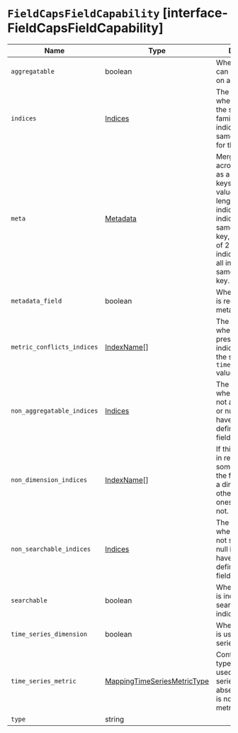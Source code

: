 # `FieldCapsFieldCapability` [interface-FieldCapsFieldCapability]

| Name | Type | Description |
| - | - | - |
| `aggregatable` | boolean | Whether this field can be aggregated on all indices. |
| `indices` | [Indices](./Indices.md) | The list of indices where this field has the same type family, or null if all indices have the same type family for the field. |
| `meta` | [Metadata](./Metadata.md) | Merged metadata across all indices as a map of string keys to arrays of values. A value length of 1 indicates that all indices had the same value for this key, while a length of 2 or more indicates that not all indices had the same value for this key. |
| `metadata_field` | boolean | Whether this field is registered as a metadata field. |
| `metric_conflicts_indices` | [IndexName](./IndexName.md)[] | The list of indices where this field is present if these indices don’t have the same `time_series_metric` value for this field. |
| `non_aggregatable_indices` | [Indices](./Indices.md) | The list of indices where this field is not aggregatable, or null if all indices have the same definition for the field. |
| `non_dimension_indices` | [IndexName](./IndexName.md)[] | If this list is present in response then some indices have the field marked as a dimension and other indices, the ones in this list, do not. |
| `non_searchable_indices` | [Indices](./Indices.md) | The list of indices where this field is not searchable, or null if all indices have the same definition for the field. |
| `searchable` | boolean | Whether this field is indexed for search on all indices. |
| `time_series_dimension` | boolean | Whether this field is used as a time series dimension. |
| `time_series_metric` | [MappingTimeSeriesMetricType](./MappingTimeSeriesMetricType.md) | Contains metric type if this fields is used as a time series metrics, absent if the field is not used as metric. |
| `type` | string | &nbsp; |
